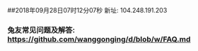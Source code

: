 ##2018年09月28日07时12分07秒 新址: 104.248.191.203
### 兔友常见问题及解答: https://github.com/wanggonging/d/blob/w/FAQ.md
